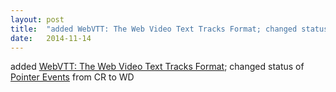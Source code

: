 ```yaml
---
layout: post
title:  "added WebVTT: The Web Video Text Tracks Format; changed status of Pointer Events from CR to WD"
date:   2014-11-14
---
```


added <a href="http://www.w3.org/TR/webvtt1/">WebVTT: The Web Video Text Tracks Format</a>; changed status of <a href="http://www.w3.org/TR/pointerevents/">Pointer Events</a> from CR to WD